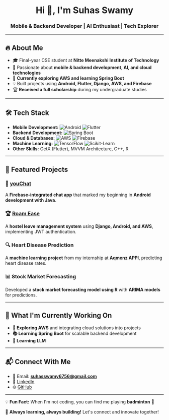 <h1 align="center">Hi 👋, I'm Suhas Swamy</h1>
<h3 align="center">Mobile & Backend Developer | AI Enthusiast | Tech Explorer</h3>


---

## 🔥 About Me
- 🎓 Final-year CSE student at **Nitte Meenakshi Institute of Technology**  
- 🚀 Passionate about **mobile & backend development, AI, and cloud technologies**  
- 🌱 **Currently exploring AWS and learning Spring Boot**  
- 💡 Built projects using **Android, Flutter, Django, AWS, and Firebase**  
- 🏆 **Received a full scholarship** during my undergraduate studies  

---

## 🛠️ Tech Stack

- **Mobile Development:** ![Android](https://img.shields.io/badge/Android-Java-green) ![Flutter](https://img.shields.io/badge/Flutter-Dart-blue)  
- **Backend Development:** ![Spring Boot](https://img.shields.io/badge/Spring%20Boot-Java-brightgreen)  
- **Cloud & Databases:** ![AWS](https://img.shields.io/badge/AWS-Cloud-orange) ![Firebase](https://img.shields.io/badge/Firebase-Backend-yellow)  
- **Machine Learning:** ![TensorFlow](https://img.shields.io/badge/TensorFlow-ML-red) ![Scikit-Learn](https://img.shields.io/badge/Scikit--Learn-Python-blue)  
- **Other Skills:** GetX (Flutter), MVVM Architecture, C++, R  

---

## 🚀 Featured Projects  

### 📲 [youChat](https://github.com/suhasswamy6756/youChat)  
A **Firebase-integrated chat app** that marked my beginning in **Android development with Java**.  

### 🏆 [Roam Ease](https://www.roamease.live/)  
A **hostel leave management system** using **Django, Android, and AWS**, implementing JWT authentication.  

### 🔍 Heart Disease Prediction  
A **machine learning project** from my internship at **Aqmenz APPl**, predicting heart disease rates.  

### 📊 Stock Market Forecasting  
Developed a **stock market forecasting model using R** with **ARIMA models** for predictions.  

---

## 📅 What I'm Currently Working On  

- **🚀 Exploring AWS** and integrating cloud solutions into projects  
- **📚 Learning Spring Boot** for scalable backend development  
- **🤖 Learning LLM**  


---

## 📬 Connect With Me  

- 📧 Email: **suhasswamy6756@gmail.com**  
- 🔗 [LinkedIn](https://www.linkedin.com/in/suhas181)   
- 🌐 [GitHub](https://github.com/suhasswamy6756)  

---

💡 **Fun Fact:** When I'm not coding, you can find me playing **badminton** 🏸   

🚀 **Always learning, always building!** Let's connect and innovate together!  
